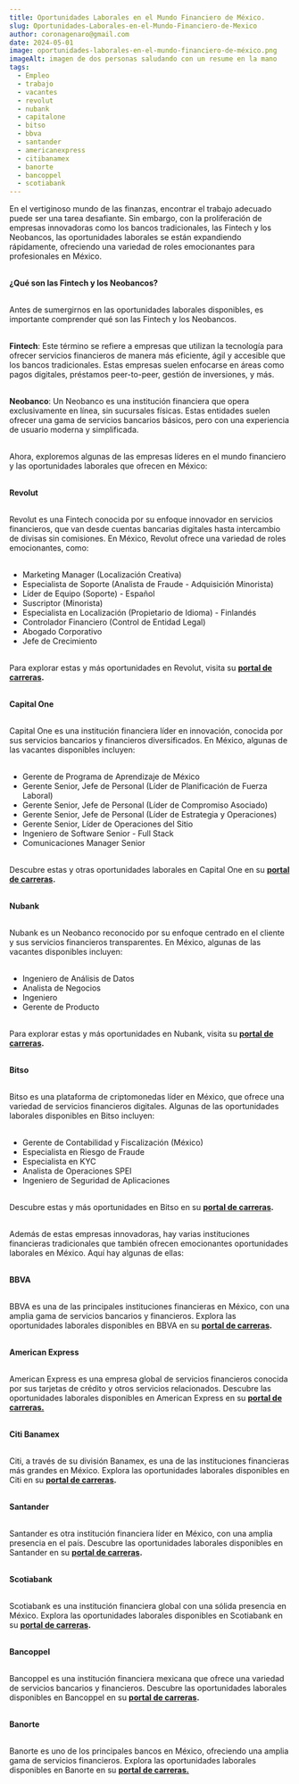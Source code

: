 ```yaml
---
title: Oportunidades Laborales en el Mundo Financiero de México.
slug: Oportunidades-Laborales-en-el-Mundo-Financiero-de-Mexico
author: coronagenaro@gmail.com
date: 2024-05-01
image: oportunidades-laborales-en-el-mundo-financiero-de-méxico.png
imageAlt: imagen de dos personas saludando con un resume en la mano
tags:
  - Empleo
  - trabajo
  - vacantes
  - revolut
  - nubank
  - capitalone
  - bitso
  - bbva
  - santander
  - americanexpress
  - citibanamex
  - banorte
  - bancoppel
  - scotiabank
---
```

En el vertiginoso mundo de las finanzas, encontrar el trabajo adecuado puede ser una tarea desafiante. Sin embargo, con la proliferación de empresas innovadoras como los bancos tradicionales, las Fintech y los Neobancos, las oportunidades laborales se están expandiendo rápidamente, ofreciendo una variedad de roles emocionantes para profesionales en México.<br/><br/>

**¿Qué son las Fintech y los Neobancos?**<br/><br/>

Antes de sumergirnos en las oportunidades laborales disponibles, es importante comprender qué son las Fintech y los Neobancos.<br/><br/>

**Fintech**: Este término se refiere a empresas que utilizan la tecnología para ofrecer servicios financieros de manera más eficiente, ágil y accesible que los bancos tradicionales. Estas empresas suelen enfocarse en áreas como pagos digitales, préstamos peer-to-peer, gestión de inversiones, y más.<br/><br/>

**Neobanco**: Un Neobanco es una institución financiera que opera exclusivamente en línea, sin sucursales físicas. Estas entidades suelen ofrecer una gama de servicios bancarios básicos, pero con una experiencia de usuario moderna y simplificada.<br/><br/>

Ahora, exploremos algunas de las empresas líderes en el mundo financiero y las oportunidades laborales que ofrecen en México:<br/><br/>

**Revolut**<br/><br/>

Revolut es una Fintech conocida por su enfoque innovador en servicios financieros, que van desde cuentas bancarias digitales hasta intercambio de divisas sin comisiones. En México, Revolut ofrece una variedad de roles emocionantes, como:<br/><br/>

* Marketing Manager (Localización Creativa)
* Especialista de Soporte (Analista de Fraude - Adquisición Minorista)
* Líder de Equipo (Soporte) - Español
* Suscriptor (Minorista)
* Especialista en Localización (Propietario de Idioma) - Finlandés
* Controlador Financiero (Control de Entidad Legal)
* Abogado Corporativo
* Jefe de Crecimiento<br/><br/>

Para explorar estas y más oportunidades en Revolut, visita su **[portal de carreras](https://www.revolut.com/careers/?city=Mexico+City).**<br/><br/>

**Capital One**<br/><br/>

Capital One es una institución financiera líder en innovación, conocida por sus servicios bancarios y financieros diversificados. En México, algunas de las vacantes disponibles incluyen:<br/><br/>

* Gerente de Programa de Aprendizaje de México
* Gerente Senior, Jefe de Personal (Líder de Planificación de Fuerza Laboral)
* Gerente Senior, Jefe de Personal (Líder de Compromiso Asociado)
* Gerente Senior, Jefe de Personal (Líder de Estrategia y Operaciones)
* Gerente Senior, Líder de Operaciones del Sitio
* Ingeniero de Software Senior - Full Stack
* Comunicaciones Manager Senior<br/><br/>

Descubre estas y otras oportunidades laborales en Capital One en su **[portal de carreras](https://www.capitalonecareers.com/search-jobs/Mexico).**<br/><br/>

**Nubank**<br/><br/>

Nubank es un Neobanco reconocido por su enfoque centrado en el cliente y sus servicios financieros transparentes. En México, algunas de las vacantes disponibles incluyen:<br/><br/>

* Ingeniero de Análisis de Datos
* Analista de Negocios
* Ingeniero
* Gerente de Producto<br/><br/>

Para explorar estas y más oportunidades en Nubank, visita su **[portal de carreras](https://international.nubank.com.br/es/jobs/).**<br/><br/>

**Bitso**<br/><br/>

Bitso es una plataforma de criptomonedas líder en México, que ofrece una variedad de servicios financieros digitales. Algunas de las oportunidades laborales disponibles en Bitso incluyen:<br/><br/>

* Gerente de Contabilidad y Fiscalización (México)
* Especialista en Riesgo de Fraude
* Especialista en KYC
* Analista de Operaciones SPEI
* Ingeniero de Seguridad de Aplicaciones<br/><br/>

Descubre estas y más oportunidades en Bitso en su **[portal de carreras](https://bitso.com/jobs).**<br/><br/>

Además de estas empresas innovadoras, hay varias instituciones financieras tradicionales que también ofrecen emocionantes oportunidades laborales en México. Aquí hay algunas de ellas:<br/><br/>

**BBVA**<br/><br/>

BBVA es una de las principales instituciones financieras en México, con una amplia gama de servicios bancarios y financieros. Explora las oportunidades laborales disponibles en BBVA en su **[portal de carreras](https://bbva.csod.com/ux/ats/careersite/15/home?c=bbva&lq=Mexico&pl=ChIJU1NoiDs6BIQREZgJa760ZO0&state=ciudad%20de%20m%C3%A9xico).**<br/><br/>

**American Express**<br/><br/>

American Express es una empresa global de servicios financieros conocida por sus tarjetas de crédito y otros servicios relacionados. Descubre las oportunidades laborales disponibles en American Express en su **[portal de carreras.](https://aexp.eightfold.ai/careers/?pid=21790419&domain=aexp.com&sort_by=relevance&hl=es)**<br/><br/>

**Citi Banamex**<br/><br/>

Citi, a través de su división Banamex, es una de las instituciones financieras más grandes en México. Explora las oportunidades laborales disponibles en Citi en su **[portal de carreras](https://jobs.citi.com/location/mexico-jobs/287/3996063/2).**<br/><br/>

**Santander**<br/><br/>

Santander es otra institución financiera líder en México, con una amplia presencia en el país. Descubre las oportunidades laborales disponibles en Santander en su **[portal de carreras](https://santander.wd3.myworkdayjobs.com/en-US/SantanderCareers?locationCountry=e2adff9272454660ac4fdb56fc70bb51).**<br/><br/>

**Scotiabank**<br/><br/>

Scotiabank es una institución financiera global con una sólida presencia en México. Explora las oportunidades laborales disponibles en Scotiabank en su **[portal de carreras](https://empleos.scotiabank.com/buscar-trabajo/M%C3%A9xico/12568/2/3996063/23/-102/50/2).**<br/><br/>

**Bancoppel**<br/><br/>

Bancoppel es una institución financiera mexicana que ofrece una variedad de servicios bancarios y financieros. Descubre las oportunidades laborales disponibles en Bancoppel en su **[portal de carreras](https://bsa.bancoppel.com/bolsadetrabajo/home/).**<br/><br/>

**Banorte**<br/><br/>

Banorte es uno de los principales bancos en México, ofreciendo una amplia gama de servicios financieros. Explora las oportunidades laborales disponibles en Banorte en su **[portal de carreras.](https://empleos.banorte.com/search/?createNewAlert=false&q=&locationsearch=)**<br/><br/>